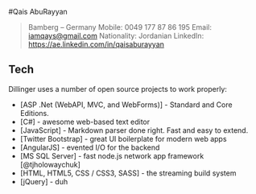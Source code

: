 #Qais AbuRayyan

>Bamberg – Germany
>Mobile: 0049 177 87 86 195
>Email: iamqays@gmail.com
>Nationality: Jordanian
>LinkedIn: https://ae.linkedin.com/in/qaisaburayyan


## Tech

Dillinger uses a number of open source projects to work properly:

- [ASP .Net (WebAPI, MVC, and WebForms)] - Standard and Core Editions.
- [C#] - awesome web-based text editor
- [JavaScript] - Markdown parser done right. Fast and easy to extend.
- [Twitter Bootstrap] - great UI boilerplate for modern web apps
- [AngularJS] - evented I/O for the backend
- [MS SQL Server] - fast node.js network app framework [@tjholowaychuk]
- [HTML, HTML5, CSS / CSS3, SASS] - the streaming build system
- [jQuery] - duh
